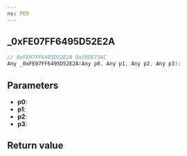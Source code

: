 ```yaml
---
ns: PED
---
```

## _0xFE07FF6495D52E2A

```c
// 0xFE07FF6495D52E2A 0x59DE73AC
Any _0xFE07FF6495D52E2A(Any p0, Any p1, Any p2, Any p3);
```


## Parameters
* **p0**: 
* **p1**: 
* **p2**: 
* **p3**: 

## Return value
